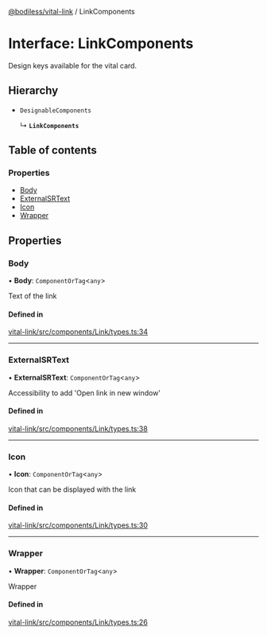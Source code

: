 [@bodiless/vital-link](../README.md) / LinkComponents

# Interface: LinkComponents

Design keys available for the vital card.

## Hierarchy

- `DesignableComponents`

  ↳ **`LinkComponents`**

## Table of contents

### Properties

- [Body](LinkComponents.md#body)
- [ExternalSRText](LinkComponents.md#externalsrtext)
- [Icon](LinkComponents.md#icon)
- [Wrapper](LinkComponents.md#wrapper)

## Properties

### Body

• **Body**: `ComponentOrTag`<`any`\>

Text of the link

#### Defined in

[vital-link/src/components/Link/types.ts:34](https://github.com/johnsonandjohnson/Bodiless-JS/blob/199151d80/packages/vital-link/src/components/Link/types.ts#L34)

___

### ExternalSRText

• **ExternalSRText**: `ComponentOrTag`<`any`\>

Accessibility to add 'Open link in new window'

#### Defined in

[vital-link/src/components/Link/types.ts:38](https://github.com/johnsonandjohnson/Bodiless-JS/blob/199151d80/packages/vital-link/src/components/Link/types.ts#L38)

___

### Icon

• **Icon**: `ComponentOrTag`<`any`\>

Icon that can be displayed with the link

#### Defined in

[vital-link/src/components/Link/types.ts:30](https://github.com/johnsonandjohnson/Bodiless-JS/blob/199151d80/packages/vital-link/src/components/Link/types.ts#L30)

___

### Wrapper

• **Wrapper**: `ComponentOrTag`<`any`\>

Wrapper

#### Defined in

[vital-link/src/components/Link/types.ts:26](https://github.com/johnsonandjohnson/Bodiless-JS/blob/199151d80/packages/vital-link/src/components/Link/types.ts#L26)
